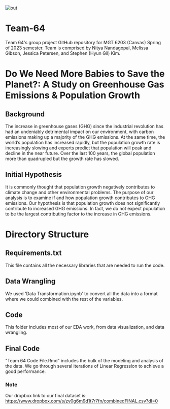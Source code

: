 ![out](https://github.gatech.edu/storage/user/69298/files/f9356f6e-640b-44b2-a589-1754038047a8)


# Team-64
 Team 64's group project GitHub repository for MGT 6203 (Canvas) Spring of 2023 semester. Team is comprised by Nitya Nandagopal, Melissa Gibson, Jessica Petersen, and Stephen (Hyun Gil) Kim.

# Do We Need More Babies to Save the Planet?: A Study on Greenhouse Gas Emissions & Population Growth

## Background

The increase in greenhouse gases (GHG) since the industrial revolution has had an undeniably detrimental impact on our environment, with carbon emissions making up a majority of the GHG emissions. At the same time, the world’s population has increased rapidly, but the population growth rate is increasingly slowing and experts predict that population will peak and decline in the near future. Over the last 100 years, the global population more than quadrupled but the growth rate has slowed.


## Initial Hypothesis

It is commonly thought that population growth negatively contributes to climate change and other environmental problems. The purpose of our analysis is to examine if and how population growth contributes to GHG emissions. Our hypothesis is that population growth does not significantly contribute to increased GHG emissions. In fact, we do not expect population to be the largest contributing factor to the increase in GHG emissions.

# Directory Structure

## Requirements.txt
This file contains all the necessary libraries that are needed to run the code.

## Data Wrangling
We used 'Data Transformation.ipynb' to convert all the data into a format where we could combined with the rest of the variables.

## Code
This folder includes most of our EDA work, from data visualization, and data wrangling. 

## Final Code
"Team 64 Code File.Rmd" includes the bulk of the modeling and analysis of the data. We go through several iterations of Linear Regression to achieve a good performance.

### Note
Our dropbox link to our final dataset is: https://www.dropbox.com/s/zv0g6m9d1t7r7fn/combinedFINAL.csv?dl=0

